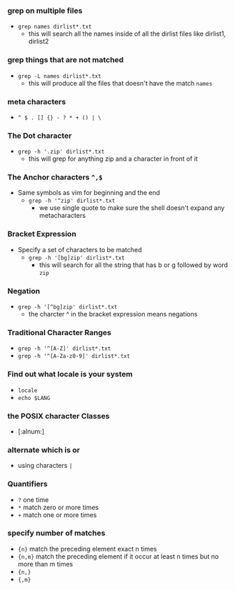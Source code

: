 ### grep on multiple files
- `grep names dirlist*.txt`
	- this will search all the names inside of all the dirlist files like dirlist1, dirlist2

### grep things that are not matched
- `grep -L names dirlist*.txt`
	- this will produce all the files that doesn't have the match `names`

### meta characters
- `^ $ . [] {} - ? * + () | \ `

### The Dot character
- `grep -h '.zip' dirlist*.txt`
	- this will grep for anything zip and a character in front of it

### The Anchor characters `^,$`
- Same symbols as vim for beginning and the end
	 - `grep -h '^zip' dirlist*.txt`
		- we use single quote to make sure the shell doesn't expand any metacharacters

### Bracket Expression
- Specify a set of characters to be matched
	- `grep -h '[bg]zip' dirlist*.txt`
		- this will search for all the string that has b or g followed by word `zip`

### Negation
- `grep -h '[^bg]zip' dirlist*.txt`
	- the charcter ^ in the bracket expression means negations

### Traditional Character Ranges
- `grep -h '^[A-Z]' dirlist*.txt`
- `grep -h '^[A-Za-z0-9]' dirlist*.txt`

### Find out what locale is your system
- `locale`
- `echo $LANG`

### the POSIX character Classes
- [:alnum:] 

### alternate which is or 
- using characters `|`

### Quantifiers
- `?` one time
- `*` match zero or more times
- `+` match one or more times

### specify number of matches
- `{n}` match the preceding element exact n times
- `{n,m}` match the preceding element if it occur at least n times but no more than m times
- `{n,}`
- `{,m}`
